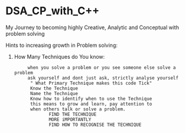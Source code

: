 # DSA_CP_with_C++
My Journey to becoming highly Creative, Analytic and Conceptual with problem solving

Hints to increasing growth in Problem solving:

1) How Many Techniques do You know:

            when you solve a problem or you see someone else solve a problem
            ask yourself and dont just ask, strictly analyse yourself 
             " What Primary Technique makes this code Tick"
             Know the Technique
             Name the Technique
             Know how to identify when to use the Technique
             this means to grow and learn, pay attention to 
             when others talk or solve a problem.
                    FIND THE TECHNIQUE
                    MORE iMPORTANTLY
                    FIND HOW TO RECOGNISE THE TECHNIQUE
                    
